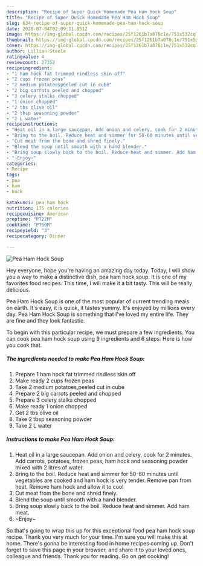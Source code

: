 ```yaml
---
description: "Recipe of Super Quick Homemade Pea Ham Hock Soup"
title: "Recipe of Super Quick Homemade Pea Ham Hock Soup"
slug: 634-recipe-of-super-quick-homemade-pea-ham-hock-soup
date: 2020-07-04T02:09:11.051Z
image: https://img-global.cpcdn.com/recipes/25f1261b7a078c1e/751x532cq70/pea-ham-hock-soup-recipe-main-photo.jpg
thumbnail: https://img-global.cpcdn.com/recipes/25f1261b7a078c1e/751x532cq70/pea-ham-hock-soup-recipe-main-photo.jpg
cover: https://img-global.cpcdn.com/recipes/25f1261b7a078c1e/751x532cq70/pea-ham-hock-soup-recipe-main-photo.jpg
author: Lillian Steele
ratingvalue: 4
reviewcount: 27352
recipeingredient:
- "1 ham hock fat trimmed rindless skin off"
- "2 cups frozen peas"
- "2 medium potatoespeeled cut in cube"
- "2 big carrots peeled and chopped"
- "3 celery stalks chopped"
- "1 onion chopped"
- "2 tbs olive oil"
- "2 tbsp seasoning powder"
- "2 L water"
recipeinstructions:
- "Heat oil in a large saucepan. Add onion and celery, cook for 2 minutes. Add carrots, potatoes, frozen peas, ham hock and seasoning powder mixed with 2 litres of water."
- "Bring to the boil. Reduce heat and simmer for 50-60 minutes until vegetables are cooked and ham hock is very tender. Remove pan from heat. Remove ham hock and allow it to cool"
- "Cut meat from the bone and shred finely."
- "Blend the soup until smooth with a hand blender."
- "Bring soup slowly back to the boil. Reduce heat and simmer. Add ham meat."
- "~Enjoy~"
categories:
- Recipe
tags:
- pea
- ham
- hock

katakunci: pea ham hock 
nutrition: 175 calories
recipecuisine: American
preptime: "PT22M"
cooktime: "PT50M"
recipeyield: "3"
recipecategory: Dinner

---
```



![Pea Ham Hock Soup](https://img-global.cpcdn.com/recipes/25f1261b7a078c1e/751x532cq70/pea-ham-hock-soup-recipe-main-photo.jpg)

Hey everyone, hope you're having an amazing day today. Today, I will show you a way to make a distinctive dish, pea ham hock soup. It is one of my favorites food recipes. This time, I will make it a bit tasty. This will be really delicious.



Pea Ham Hock Soup is one of the most popular of current trending meals on earth. It's easy, it is quick, it tastes yummy. It's enjoyed by millions every day. Pea Ham Hock Soup is something that I've loved my entire life. They are fine and they look fantastic.


To begin with this particular recipe, we must prepare a few ingredients. You can cook pea ham hock soup using 9 ingredients and 6 steps. Here is how you cook that.

<!--inarticleads1-->

##### The ingredients needed to make Pea Ham Hock Soup:

1. Prepare 1 ham hock fat trimmed rindless skin off
1. Make ready 2 cups frozen peas
1. Take 2 medium potatoes,peeled cut in cube
1. Prepare 2 big carrots peeled and chopped
1. Prepare 3 celery stalks chopped
1. Make ready 1 onion chopped
1. Get 2 tbs olive oil
1. Take 2 tbsp seasoning powder
1. Take 2 L water




<!--inarticleads2-->

##### Instructions to make Pea Ham Hock Soup:

1. Heat oil in a large saucepan. Add onion and celery, cook for 2 minutes. Add carrots, potatoes, frozen peas, ham hock and seasoning powder mixed with 2 litres of water.
1. Bring to the boil. Reduce heat and simmer for 50-60 minutes until vegetables are cooked and ham hock is very tender. Remove pan from heat. Remove ham hock and allow it to cool
1. Cut meat from the bone and shred finely.
1. Blend the soup until smooth with a hand blender.
1. Bring soup slowly back to the boil. Reduce heat and simmer. Add ham meat.
1. ~Enjoy~




So that's going to wrap this up for this exceptional food pea ham hock soup recipe. Thank you very much for your time. I'm sure you will make this at home. There's gonna be interesting food in home recipes coming up. Don't forget to save this page in your browser, and share it to your loved ones, colleague and friends. Thank you for reading. Go on get cooking!

